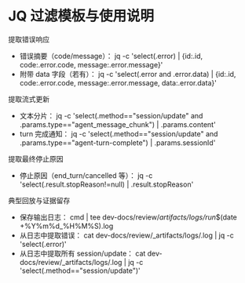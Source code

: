 # JQ 过滤模板与使用说明

提取错误响应
- 错误摘要（code/message）：
  jq -c 'select(.error) | {id:.id, code:.error.code, message:.error.message}'
- 附带 data 字段（若有）：
  jq -c 'select(.error and .error.data) | {id:.id, code:.error.code, message:.error.message, data:.error.data}'

提取流式更新
- 文本分片：
  jq -c 'select(.method=="session/update" and .params.type=="agent_message_chunk") | .params.content'
- turn 完成通知：
  jq -c 'select(.method=="session/update" and .params.type=="agent-turn-complete") | .params.sessionId'

提取最终停止原因
- 停止原因（end_turn/cancelled 等）：
  jq -c 'select(.result.stopReason!=null) | .result.stopReason'

典型回放与证据留存
- 保存输出日志：
  cmd | tee dev-docs/review/_artifacts/logs/run_$(date +%Y%m%d_%H%M%S).log
- 从日志中提取错误：
  cat dev-docs/review/_artifacts/logs/<logfile>.log | jq -c 'select(.error)'
- 从日志中提取所有 session/update：
  cat dev-docs/review/_artifacts/logs/<logfile>.log | jq -c 'select(.method=="session/update")'

